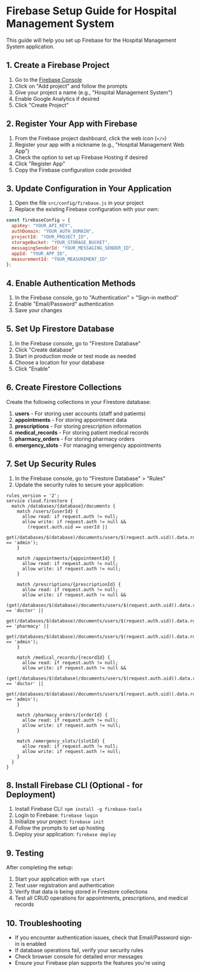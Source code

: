 # Firebase Setup Guide for Hospital Management System

This guide will help you set up Firebase for the Hospital Management System application.

## 1. Create a Firebase Project

1. Go to the [Firebase Console](https://console.firebase.google.com/)
2. Click on "Add project" and follow the prompts
3. Give your project a name (e.g., "Hospital Management System")
4. Enable Google Analytics if desired
5. Click "Create Project"

## 2. Register Your App with Firebase

1. From the Firebase project dashboard, click the web icon (`</>`)
2. Register your app with a nickname (e.g., "Hospital Management Web App")
3. Check the option to set up Firebase Hosting if desired
4. Click "Register App"
5. Copy the Firebase configuration code provided

## 3. Update Configuration in Your Application

1. Open the file `src/config/firebase.js` in your project
2. Replace the existing Firebase configuration with your own:

```javascript
const firebaseConfig = {
  apiKey: "YOUR_API_KEY",
  authDomain: "YOUR_AUTH_DOMAIN",
  projectId: "YOUR_PROJECT_ID",
  storageBucket: "YOUR_STORAGE_BUCKET",
  messagingSenderId: "YOUR_MESSAGING_SENDER_ID",
  appId: "YOUR_APP_ID",
  measurementId: "YOUR_MEASUREMENT_ID"
};
```

## 4. Enable Authentication Methods

1. In the Firebase console, go to "Authentication" > "Sign-in method"
2. Enable "Email/Password" authentication
3. Save your changes

## 5. Set Up Firestore Database

1. In the Firebase console, go to "Firestore Database"
2. Click "Create database"
3. Start in production mode or test mode as needed
4. Choose a location for your database
5. Click "Enable"

## 6. Create Firestore Collections

Create the following collections in your Firestore database:

1. **users** - For storing user accounts (staff and patients)
2. **appointments** - For storing appointment data
3. **prescriptions** - For storing prescription information
4. **medical_records** - For storing patient medical records
5. **pharmacy_orders** - For storing pharmacy orders
6. **emergency_slots** - For managing emergency appointments

## 7. Set Up Security Rules

1. In the Firebase console, go to "Firestore Database" > "Rules"
2. Update the security rules to secure your application:

```
rules_version = '2';
service cloud.firestore {
  match /databases/{database}/documents {
    match /users/{userId} {
      allow read: if request.auth != null;
      allow write: if request.auth != null && 
        (request.auth.uid == userId || 
         get(/databases/$(database)/documents/users/$(request.auth.uid)).data.role == 'admin');
    }
    
    match /appointments/{appointmentId} {
      allow read: if request.auth != null;
      allow write: if request.auth != null;
    }
    
    match /prescriptions/{prescriptionId} {
      allow read: if request.auth != null;
      allow write: if request.auth != null && 
        (get(/databases/$(database)/documents/users/$(request.auth.uid)).data.role == 'doctor' ||
         get(/databases/$(database)/documents/users/$(request.auth.uid)).data.role == 'pharmacy' ||
         get(/databases/$(database)/documents/users/$(request.auth.uid)).data.role == 'admin');
    }
    
    match /medical_records/{recordId} {
      allow read: if request.auth != null;
      allow write: if request.auth != null && 
        (get(/databases/$(database)/documents/users/$(request.auth.uid)).data.role == 'doctor' ||
         get(/databases/$(database)/documents/users/$(request.auth.uid)).data.role == 'admin');
    }
    
    match /pharmacy_orders/{orderId} {
      allow read: if request.auth != null;
      allow write: if request.auth != null;
    }
    
    match /emergency_slots/{slotId} {
      allow read: if request.auth != null;
      allow write: if request.auth != null;
    }
  }
}
```

## 8. Install Firebase CLI (Optional - for Deployment)

1. Install Firebase CLI: `npm install -g firebase-tools`
2. Login to Firebase: `firebase login`
3. Initialize your project: `firebase init`
4. Follow the prompts to set up hosting
5. Deploy your application: `firebase deploy`

## 9. Testing

After completing the setup:

1. Start your application with `npm start`
2. Test user registration and authentication
3. Verify that data is being stored in Firestore collections
4. Test all CRUD operations for appointments, prescriptions, and medical records

## 10. Troubleshooting

- If you encounter authentication issues, check that Email/Password sign-in is enabled
- If database operations fail, verify your security rules
- Check browser console for detailed error messages
- Ensure your Firebase plan supports the features you're using
